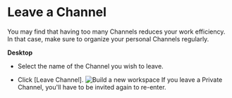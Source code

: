 # Leave a Channel

 You may find that having too many Channels reduces your work efficiency. In that case, make sure to organize your personal Channels regularly.



**Desktop** 

* Select the name of the Channel you wish to leave.


* Click [Leave Channel]. ![Build a new workspace](https://files.swit.io/help_image/FB_MC8_Leave.png) 
  If you leave a Private Channel, you'll have to be invited again to re-enter.

 